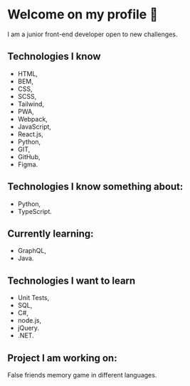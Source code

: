 # Welcome on my profile 👋

I am a junior front-end developer open to new challenges.

## Technologies I know

- HTML,
- BEM,
- CSS,
- SCSS,
- Tailwind,
- PWA,
- Webpack,
- JavaScript,
- React.js,
- Python,
- GIT,
- GitHub,
- Figma.

## Technologies I know something about:

- Python,
- TypeScript.

## Currently learning:

- GraphQL,
- Java.

## Technologies I want to learn

- Unit Tests,
- SQL,
- C#,
- node.js,
- jQuery.
- .NET.


## Project I am working on:

False friends memory game in different languages.

